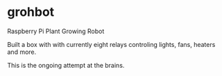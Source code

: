 # grohbot
Raspberry Pi Plant Growing Robot

Built a box with with currently eight relays controling lights, fans, heaters and more. 

This is the ongoing attempt at the brains. 
